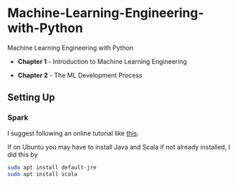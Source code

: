 # Machine-Learning-Engineering-with-Python
Machine Learning Engineering with Python


* **Chapter 1** - Introduction to Machine Learning Engineering

* **Chapter 2** - The ML Development Process



## Setting Up

### Spark
I suggest following an online tutorial like [this](https://dltlabs.medium.com/how-to-install-pyspark-13a07da0c75f).

If on Ubuntu you may have to install Java and Scala if not already installed, I did this by

```bash
sudo apt install default-jre
sudo apt install scala
```